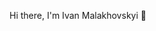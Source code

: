  Hi there, I'm Ivan Malakhovskyi 👋

<!--

**Ivan-Malakhovskyi/Ivan-Malakhovskyi** is a ✨ _special_ ✨ repository because its `README.md` (this file) appears on your GitHub profile.

Every day, I make it a point to learn something new. Whether it's a new skill, a new language, or just some trivia, I believe that learning something new every day keeps me sharp and engaged with the world around me. 
Here are some ideas to get you started:

- 🔭 I’m currently working on ...
- 🌱 I’m currently learning ...
- 👯 I’m looking to collaborate on ...
- 🤔 I’m looking for help with ...
- 💬 Ask me about ...
- 📫 How to reach me: ...
- 😄 Pronouns: ...
- ⚡ Fun fact: ...
-->
